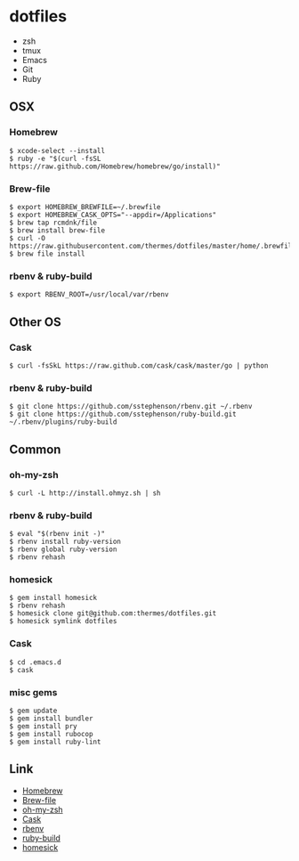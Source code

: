 dotfiles
========

* zsh
* tmux
* Emacs
* Git
* Ruby

OSX
---

### Homebrew ###

    $ xcode-select --install
    $ ruby -e "$(curl -fsSL https://raw.github.com/Homebrew/homebrew/go/install)"

### Brew-file ###

    $ export HOMEBREW_BREWFILE=~/.brewfile
    $ export HOMEBREW_CASK_OPTS="--appdir=/Applications"
    $ brew tap rcmdnk/file
    $ brew install brew-file
    $ curl -O https://raw.githubusercontent.com/thermes/dotfiles/master/home/.brewfile
    $ brew file install

### rbenv & ruby-build ###

    $ export RBENV_ROOT=/usr/local/var/rbenv

Other OS
--------

### Cask ###

    $ curl -fsSkL https://raw.github.com/cask/cask/master/go | python

### rbenv & ruby-build ###

    $ git clone https://github.com/sstephenson/rbenv.git ~/.rbenv
    $ git clone https://github.com/sstephenson/ruby-build.git ~/.rbenv/plugins/ruby-build

Common
------

### oh-my-zsh ###

    $ curl -L http://install.ohmyz.sh | sh

### rbenv & ruby-build ###

    $ eval "$(rbenv init -)"
    $ rbenv install ruby-version
    $ rbenv global ruby-version
    $ rbenv rehash

### homesick ###

    $ gem install homesick
    $ rbenv rehash
    $ homesick clone git@github.com:thermes/dotfiles.git
    $ homesick symlink dotfiles

### Cask ###

    $ cd .emacs.d
    $ cask

### misc gems ###

    $ gem update
    $ gem install bundler
    $ gem install pry
    $ gem install rubocop
    $ gem install ruby-lint

Link
----

* [Homebrew](http://brew.sh/)
* [Brew-file](https://github.com/rcmdnk/homebrew-file)
* [oh-my-zsh](https://github.com/robbyrussell/oh-my-zsh)
* [Cask](https://github.com/cask/cask)
* [rbenv](https://github.com/sstephenson/rbenv)
* [ruby-build](https://github.com/sstephenson/ruby-build)
* [homesick](https://github.com/technicalpickles/homesick)
